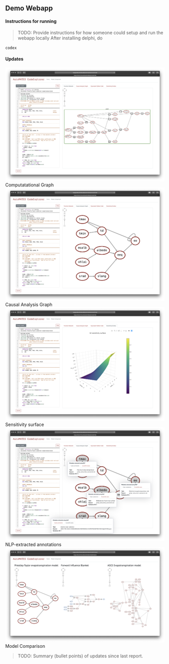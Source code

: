 ## Demo Webapp

#### Instructions for running

>TODO: Provide instructions for how someone could setup and run the webapp locally
After installing delphi, do

```
codex
```

#### Updates

![Computatational Graph](figs/codex_computational_graph.png)
Computatational Graph
![Causal Analysis Graph](figs/codex_cag.png)
Causal Analysis Graph
![Sensitivity surface](figs/codex_s2_surface.png)
Sensitivity surface
![NLP-extracted annotations](figs/codex_annotations.png)
NLP-extracted annotations
![Model Comparison](figs/codex_model_comparison.png)
Model Comparison

>TODO: Summary (bullet points) of updates since last report.
